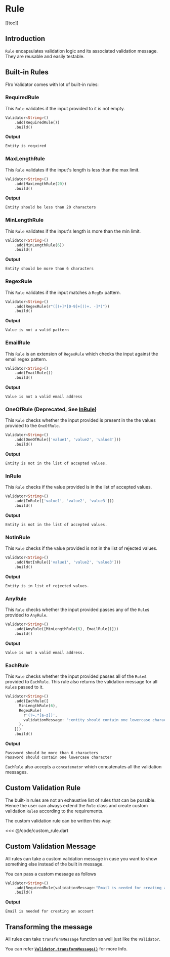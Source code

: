 # Rule

[[toc]]

## Introduction

`Rule` encapsulates validation logic and its associated validation message. They are reusable and easily testable.

## Built-in Rules

Flrx Validator comes with lot of built-in rules:

### RequiredRule

This `Rule` validates if the input provided to it is not empty.

```dart
Validator<String>()
    .add(RequiredRule())
    .build()
```

**Output**

```
Entity is required
```

### MaxLengthRule

This `Rule` validates if the input's length is less than the max limit.

```dart
Validator<String>()
    .add(MaxLengthRule(20))
    .build()
```

**Output**

```
Entity should be less than 20 characters
```

### MinLengthRule

This `Rule` validates if the input's length is more than the min limit.

```dart
Validator<String>()
    .add(MinLengthRule(6))
    .build()
```

**Output**

```
Entity should be more than 6 characters
```

### RegexRule

This `Rule` validates if the input matches a `RegEx` pattern.

```dart
Validator<String>()
    .add(RegexRule(r"([(+]*[0-9]+[()+. -]*)"))
    .build()
```

**Output**

```
Value is not a valid pattern
```

### EmailRule

This `Rule` is an extension of `RegexRule` which checks the input against the email regex pattern.

```dart
Validator<String>()
    .add(EmailRule())
    .build()
```

**Output**

```
Value is not a valid email address
```

### OneOfRule (Deprecated, See [InRule](#inrule)) 

This `Rule` checks whether the input provided is present in the the values provided to the `OneOfRule`.

```dart
Validator<String>()
    .add(OneOfRule(['value1', 'value2', 'value3']))
    .build()
```

**Output**

```
Entity is not in the list of accepted values.
```

### InRule

This `Rule` checks if the value provided is in the list of accepted values.

```dart
Validator<String>()
    .add(InRule(['value1', 'value2', 'value3']))
    .build()
```

**Output**

```
Entity is not in the list of accepted values.
```

### NotInRule

This `Rule` checks if the value provided is not in the list of rejected values.

```dart
Validator<String>()
    .add(NotInRule(['value1', 'value2', 'value3']))
    .build()
```

**Output**

```
Entity is in list of rejected values.
```

### AnyRule

This `Rule` checks whether the input provided passes any of the `Rule`s provided to `AnyRule`.

```dart
Validator<String>()
    .add(AnyRule([MinLengthRule(6), EmailRule()]))
    .build()
```

**Output**

```
Value is not a valid email address.
```

### EachRule

This `Rule` checks whether the input provided passes all of the `Rule`s provided to `EachRule`.
This rule also returns the validation message for all `Rule`s passed to it.

```dart
Validator<String>()
    .add(EachRule([
      MinLengthRule(6),
      RegexRule(
        r'(?=.*[a-z])',
        validationMessage: ":entity should contain one lowercase character",
      ),
    ]))
    .build()
```

**Output**

```
Password should be more than 6 characters
Password should contain one lowercase character
```

`EachRule` also accepts a `concatenator` which concatenates all the validation messages.

## Custom Validation Rule

The built-in rules are not an exhaustive list of rules that can be possible. Hence the user can always extend the `Rule` class and create custom validation `Rule`s according to the requirements.

The custom validation rule can be written this way:

<<< @/code/custom_rule.dart

## Custom Validation Message

All rules can take a custom validation message in case you want to show something else instead of the built in message.

You can pass a custom message as follows

```dart
Validator<String>()
    .add(RequiredRule(validationMessage:"Email is needed for creating an account"))
    .build()
```

**Output**

```
Email is needed for creating an account
```

## Transforming the message

All rules can take `transformMessage` function as well just like the `Validator`.

You can refer [**`Validator.transformMessage()`**](./validator.html#transforming-the-message) for more Info.
